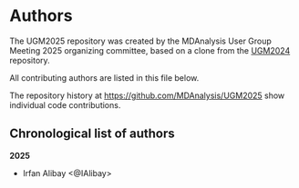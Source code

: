# Authors

The UGM2025 repository was created by the MDAnalysis User Group Meeting 2025 organizing committee, based on a clone from the [UGM2024](https://github.com/MDAnalysis/UGM2024) repository.

All contributing authors are listed in this file below.

The repository history at https://github.com/MDAnalysis/UGM2025 show individual code contributions.

## Chronological list of authors

<!--
The rules for this file:
  * Authors are sorted chronologically, earliest to latest
  * Please format it each entry as "Preferred name <GitHub username>"
  * Your preferred name is whatever you wish to go by --
    it does *not* have to be your legal name!
  * Please start a new section for each new year
  * Don't ever delete anything
-->

**2025**
- Irfan Alibay <@IAlibay>
